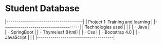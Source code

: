 # Student Database
|---------------------------------------|
|	Project 1: Training and learning	|
|---------------------------------------|
|			Technologies used			|
|										|
|			- Java						|	
|			- SpringBoot				|
|			- Thymeleaf (Html)			|
|			- Css						|
|			- Bootstrap 4.0				|
|			- JavaScript				|
|										|
|---------------------------------------|


